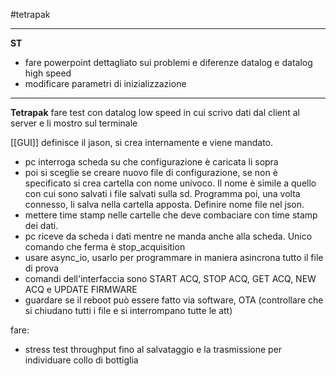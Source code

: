 #tetrapak 

---

**ST**
- fare powerpoint dettagliato sui problemi e diferenze datalog e datalog high speed
- modificare parametri di inizializzazione


---

**Tetrapak**
fare test con datalog low speed in cui scrivo dati dal client al server e li mostro sul terminale

[[GUI]] definisce il jason, si crea internamente e viene mandato.


- pc interroga scheda su che configurazione è caricata li sopra
- poi si sceglie se creare nuovo file di configurazione, se non è specificato si crea cartella con nome univoco. Il nome è simile a quello con cui sono salvati i file salvati sulla sd. Programma poi, una volta connesso, li salva nella cartella apposta. Definire nome file nel json.
- mettere time stamp nelle cartelle che deve combaciare con time stamp dei dati.
- pc riceve da scheda i dati mentre ne manda anche alla scheda. Unico comando che ferma è stop_acquisition
- usare async_io, usarlo per programmare in maniera asincrona tutto il file di prova
- comandi dell'interfaccia sono START ACQ, STOP ACQ, GET ACQ, NEW ACQ e UPDATE FIRMWARE
- guardare se il reboot può essere fatto via software, OTA (controllare che si chiudano tutti i file e si interrompano tutte le att)

fare:
- stress test throughput fino al salvataggio e la trasmissione per individuare collo di bottiglia


